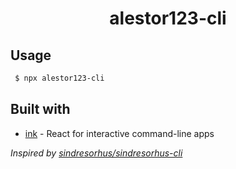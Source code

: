 <h1 align=center>alestor123-cli</h1>

## Usage

```bash
 $ npx alestor123-cli
```

## Built with

- [ink](https://github.com/vadimdemedes/ink) - React for interactive command-line apps

_Inspired by [sindresorhus/sindresorhus-cli](https://github.com/sindresorhus/sindresorhus-cli)_